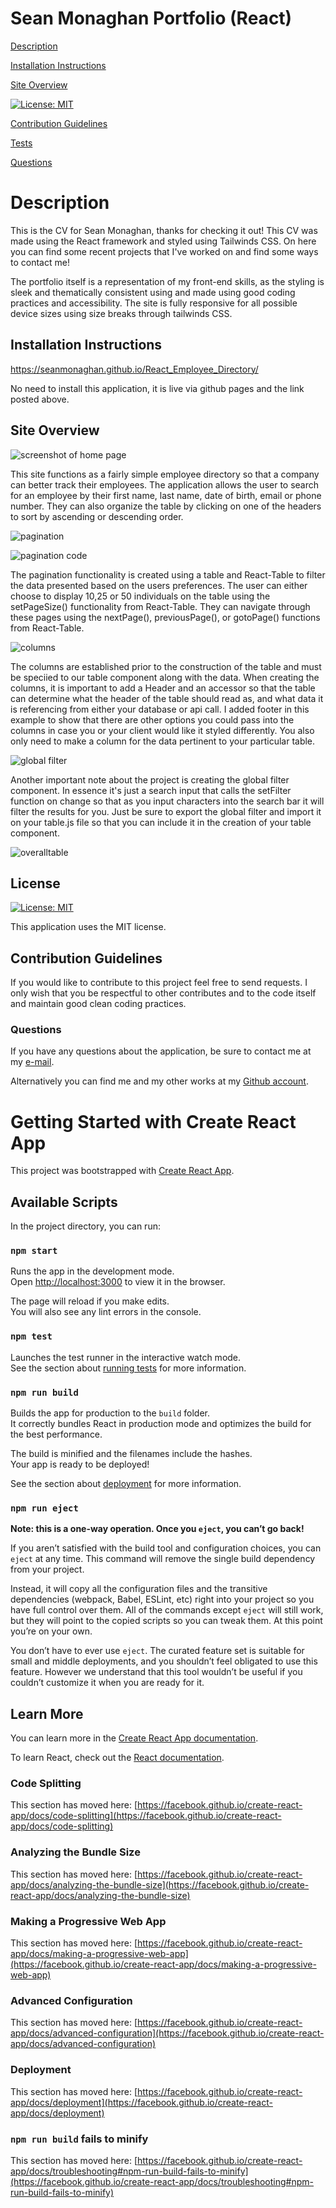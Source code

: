 # Sean Monaghan Portfolio (React)

[Description](#description) 

[Installation Instructions](#installation-instructions) 

[Site Overview](#site-overview) 
  
[![License: MIT](https://img.shields.io/badge/License-MIT-blue.svg)](https://opensource.org/licenses/MIT)

[Contribution Guidelines](#contribution-guidelines) 

[Tests](#tests) 
 
[Questions](#questions)

# Description

This is the CV for Sean Monaghan, thanks for checking it out! This CV was made using the React framework and styled using Tailwinds CSS.  On here you can find some recent projects that I've worked on and find some ways to contact me! 

The portfolio itself is a representation of my front-end skills, as the styling is sleek and thematically consistent using and made using good coding practices and accessibility.  The site is fully responsive for all possible device sizes using size breaks through tailwinds CSS.  

## Installation Instructions

https://seanmonaghan.github.io/React_Employee_Directory/

No need to install this application, it is live via github pages and the link posted above.  

## Site Overview

![screenshot of home page](./src/images/home)

This site functions as a fairly simple employee directory so that a company can better track their employees.  The application allows the user to search for an employee by their first name, last name, date of birth, email or phone number.  They can also organize the table by clicking on one of the headers to sort by ascending or descending order.  

![pagination](public/images/pagination.png)

![pagination code](public/images/paginationcode.png)

The pagination functionality is created using a table and React-Table to filter the data presented based on the users preferences.  The user can either choose to display 10,25 or 50 individuals on the table using the setPageSize() functionality from React-Table.  They can navigate through these pages using the nextPage(), previousPage(), or gotoPage() functions from React-Table.

![columns](public/images/columns.png)

The columns are established prior to the construction of the table and must be speciied to our table component along with the data.  When creating the columns, it is important to add a Header and an accessor so that the table can determine what the header of the table should read as, and what data it is referencing from either your database or api call.  I added footer in this example to show that there are other options you could pass into the columns in case you or your client would like it styled differently.  You also only need to make a column for the data pertinent to your particular table.  

![global filter](public/images/globalfilter.png)

Another important note about the project is creating the global filter component.  In essence it's just a search input that calls the setFilter function on change so that as you input characters into the search bar it will filter the results for you.  Just be sure to export the global filter and import it on your table.js file so that you can include it in the creation of your table component.  

![overalltable](public/images/table.png)

## License

[![License: MIT](https://img.shields.io/badge/License-MIT-blue.svg)](https://opensource.org/licenses/MIT)

This application uses the MIT license.

## Contribution Guidelines

If you would like to contribute to this project feel free to send requests.  I only wish that you be respectful to other contributes and to the code itself and maintain good clean coding practices. 

### Questions

If you have any questions about the application, be sure to contact me at my [e-mail](mailto:smonagha@conncoll.edu).

Alternatively you can find me and my other works at my [Github account](https://github.com/seanmonaghan).

# Getting Started with Create React App

This project was bootstrapped with [Create React App](https://github.com/facebook/create-react-app).

## Available Scripts

In the project directory, you can run:

### `npm start`

Runs the app in the development mode.\
Open [http://localhost:3000](http://localhost:3000) to view it in the browser.

The page will reload if you make edits.\
You will also see any lint errors in the console.

### `npm test`

Launches the test runner in the interactive watch mode.\
See the section about [running tests](https://facebook.github.io/create-react-app/docs/running-tests) for more information.

### `npm run build`

Builds the app for production to the `build` folder.\
It correctly bundles React in production mode and optimizes the build for the best performance.

The build is minified and the filenames include the hashes.\
Your app is ready to be deployed!

See the section about [deployment](https://facebook.github.io/create-react-app/docs/deployment) for more information.

### `npm run eject`

**Note: this is a one-way operation. Once you `eject`, you can’t go back!**

If you aren’t satisfied with the build tool and configuration choices, you can `eject` at any time. This command will remove the single build dependency from your project.

Instead, it will copy all the configuration files and the transitive dependencies (webpack, Babel, ESLint, etc) right into your project so you have full control over them. All of the commands except `eject` will still work, but they will point to the copied scripts so you can tweak them. At this point you’re on your own.

You don’t have to ever use `eject`. The curated feature set is suitable for small and middle deployments, and you shouldn’t feel obligated to use this feature. However we understand that this tool wouldn’t be useful if you couldn’t customize it when you are ready for it.

## Learn More

You can learn more in the [Create React App documentation](https://facebook.github.io/create-react-app/docs/getting-started).

To learn React, check out the [React documentation](https://reactjs.org/).

### Code Splitting

This section has moved here: [https://facebook.github.io/create-react-app/docs/code-splitting](https://facebook.github.io/create-react-app/docs/code-splitting)

### Analyzing the Bundle Size

This section has moved here: [https://facebook.github.io/create-react-app/docs/analyzing-the-bundle-size](https://facebook.github.io/create-react-app/docs/analyzing-the-bundle-size)

### Making a Progressive Web App

This section has moved here: [https://facebook.github.io/create-react-app/docs/making-a-progressive-web-app](https://facebook.github.io/create-react-app/docs/making-a-progressive-web-app)

### Advanced Configuration

This section has moved here: [https://facebook.github.io/create-react-app/docs/advanced-configuration](https://facebook.github.io/create-react-app/docs/advanced-configuration)

### Deployment

This section has moved here: [https://facebook.github.io/create-react-app/docs/deployment](https://facebook.github.io/create-react-app/docs/deployment)

### `npm run build` fails to minify

This section has moved here: [https://facebook.github.io/create-react-app/docs/troubleshooting#npm-run-build-fails-to-minify](https://facebook.github.io/create-react-app/docs/troubleshooting#npm-run-build-fails-to-minify)
